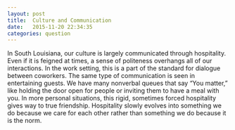```yaml
---
layout: post
title:  Culture and Communication
date:   2015-11-20 22:34:35
categories: question
---
```

In South Louisiana, our culture is largely communicated through hospitality. Even if it is feigned at times, a sense of politeness overhangs all of our interactions. In the work setting, this is a part of the standard for dialogue between coworkers. The same type of communication is seen in entertaining guests. We have many nonverbal queues that say “You matter,” like holding the door open for people or inviting them to have a meal with you. In more personal situations, this rigid, sometimes forced hospitality gives way to true friendship. Hospitality slowly evolves into something we do because we care for each other rather than something we do because it is the norm.
